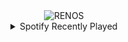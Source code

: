 <div align="center">
<picture>
    <source media="(prefers-color-scheme: dark)" srcset="https://i.ibb.co/35KzHN5F/output-gif.gif">
    <source media="(prefers-color-scheme: light)" srcset="https://i.ibb.co/35KzHN5F/output-gif.gif">
    <img alt="RENOS" src="https://i.ibb.co/35KzHN5F/output-gif.gif">
</picture>
<details>
<summary>Spotify Recently Played</summary>
<img src="https://spotify-recently-played-readme.vercel.app/api?user=31d6d6zerc5ct6kck32na2ozsqf4&unique=1&width=400" alt="Spotify" />
</details>
</div>

<!-- Image deletion URL: https://ibb.co/KcnwHqcs/7d15234e717ff8515e54163d5baf5403 -->